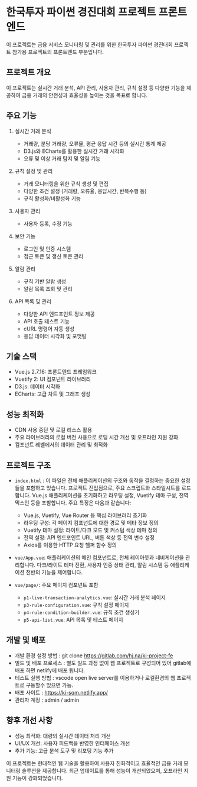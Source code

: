 # 한국투자 파이썬 경진대회 프로젝트 프론트엔드

이 프로젝트는 금융 서비스 모니터링 및 관리를 위한 한국투자 파이썬 경진대회 프로젝트 참가용 프로젝트의 프론트엔드 부분입니다.

## 프로젝트 개요

이 프로젝트는 실시간 거래 분석, API 관리, 사용자 관리, 규칙 설정 등 다양한 기능을 제공하여 금융 거래의 안전성과 효율성을 높이는 것을 목표로 합니다.

## 주요 기능

1. 실시간 거래 분석

   - 거래량, 분당 거래량, 오류율, 평균 응답 시간 등의 실시간 통계 제공
   - D3.js와 ECharts를 활용한 실시간 거래 시각화
   - 오류 및 이상 거래 탐지 및 알림 기능

2. 규칙 설정 및 관리

   - 거래 모니터링을 위한 규칙 생성 및 편집
   - 다양한 조건 설정 (거래량, 오류율, 응답시간, 반복수행 등)
   - 규칙 활성화/비활성화 기능

3. 사용자 관리
   - 사용자 등록, 수정 기능

4. 보안 기능
   - 로그인 및 인증 시스템
   - 접근 토큰 및 갱신 토큰 관리

5. 알람 관리
   - 규칙 기반 알람 생성
   - 알람 목록 조회 및 관리

6. API 목록 및 관리
   - 다양한 API 엔드포인트 정보 제공
   - API 호출 테스트 기능
   - cURL 명령어 자동 생성
   - 응답 데이터 시각화 및 포맷팅

## 기술 스택

- Vue.js 2.7.16: 프론트엔드 프레임워크
- Vuetify 2: UI 컴포넌트 라이브러리
- D3.js: 데이터 시각화
- ECharts: 고급 차트 및 그래프 생성

## 성능 최적화

- CDN 사용 중단 및 로컬 리소스 활용
- 주요 라이브러리의 로컬 버전 사용으로 로딩 시간 개선 및 오프라인 지원 강화
- 컴포넌트 레벨에서의 데이터 관리 및 최적화

## 프로젝트 구조
- `index.html` : 이 파일은 전체 애플리케이션의 구조와 동작을 결정하는 중요한 설정들을 포함하고 있습니다. 프로젝트 진입점으로, 주요 스크립트와 스타일시트를 로드합니다. Vue.js 애플리케이션을 초기화하고 라우팅 설정, Vuetify 테마 구성, 전역 믹스인 등을 포함합니다. 주요 특징은 다음과 같습니다:  
  - Vue.js, Vuetify, Vue Router 등 핵심 라이브러리 초기화
  - 라우팅 구성: 각 페이지 컴포넌트에 대한 경로 및 메타 정보 정의
  - Vuetify 테마 설정: 라이트/다크 모드 및 커스텀 색상 테마 정의
  - 전역 설정: API 엔드포인트 URL, 버튼 색상 등 전역 변수 설정
  - Axios를 이용한 HTTP 요청 헬퍼 함수 정의


- `vue/App.vue`: 애플리케이션의 메인 컴포넌트로, 전체 레이아웃과 네비게이션을 관리합니다. 다크/라이트 테마 전환, 사용자 인증 상태 관리, 알림 시스템 등 애플리케이션 전반의 기능을 제어합니다.
- `vue/page/`: 주요 페이지 컴포넌트 포함
  - `p1-live-transaction-analytics.vue`: 실시간 거래 분석 페이지
  - `p3-rule-configuration.vue`: 규칙 설정 페이지
  - `p4-rule-condition-builder.vue`: 규칙 조건 생성기
  - `p5-api-list.vue`: API 목록 및 테스트 페이지

## 개발 및 배포

- 개발 환경 설정 방법 : git clone https://gitlab.com/hj.na/ki-project-fe
- 빌드 및 배포 프로세스 : 별도 빌드 과정 없이 웹 프로젝트로 구성되어 있어 gitlab에 배포 하면 netlify에 배포 됩니다.
- 테스트 실행 방법 : vscode open live server를 이용하거나 로컬환경의 웹 프로젝트로 구동할수 있으면 가능.
- 배포 사이트 : https://ki-sqm.netlify.app/
- 관리자 계정 : admin / admin

## 향후 개선 사항

- 성능 최적화: 대량의 실시간 데이터 처리 개선
- UI/UX 개선: 사용자 피드백을 반영한 인터페이스 개선
- 추가 기능: 고급 분석 도구 및 리포팅 기능 추가

이 프로젝트는 현대적인 웹 기술을 활용하여 사용자 친화적이고 효율적인 금융 거래 모니터링 솔루션을 제공합니다. 최근 업데이트를 통해 성능이 개선되었으며, 오프라인 지원 기능이 강화되었습니다.

